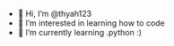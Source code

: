 - 👋 Hi, I’m @thyah123
- 👀 I’m interested in learning how to code
- 🌱 I’m currently learning .python :)


<!---
thyah123/thyah123 is a ✨ special ✨ repository because its `README.md` (this file) appears on your GitHub profile.
You can click the Preview link to take a look at your changes.
--->

